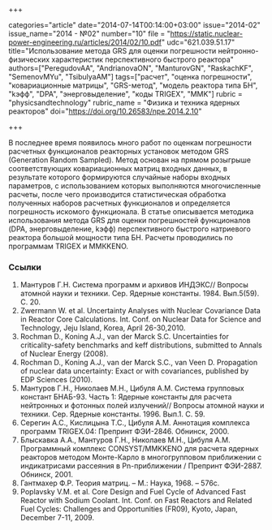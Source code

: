 +++

categories="article"
date="2014-07-14T00:14:00+03:00"
issue="2014-02"
issue_name="2014 - №02"
number="10"
file = "https://static.nuclear-power-engineering.ru/articles/2014/02/10.pdf"
udc="621.039.51.17"
title="Использование метода GRS для оценки погрешности нейтронно-физических характеристик перспективного быстрого реактора"
authors=["PeregudovAA", "AndrianovaON", "ManturovGN", "RaskachKF", "SemenovMYu", "TsibulyaAM"]
tags=["расчет", "оценка погрешности", "ковариационные матрицы", "GRS-метод", "модель реактора типа БН", "kэфф", "DPA", "энерговыделение", "коды TRIGEX", "MMK"]
rubric = "physicsandtechnology"
rubric_name = "Физика и техника ядерных реакторов"
doi="https://doi.org/10.26583/npe.2014.2.10"

+++

В последнее время появилось много работ по оценкам погрешности расчетных функционалов реакторных установок методом GRS (Generation Random Sampled). Метод основан на прямом розыгрыше соответствующих ковариационных матриц входных данных, в результате которого формируются случайные наборы входных параметров, с использованием которых выполняются многочисленные расчеты, после чего производится статистическая обработка полученных наборов расчетных функционалов и определяется погрешность искомого функционала. В статье описывается методика использования метода GRS для оценки погрешностей функционалов (DPA, энерговыделение, kэфф) перспективного быстрого натриевого реактора большой мощности типа БН. Расчеты проводились по программам TRIGEX и ММКKENO.

### Ссылки

1. Мантуров Г.Н. Система программ и архивов ИНДЭКС// Вопросы атомной науки и техники. Сер. Ядерные константы. 1984. Вып.5(59). С. 20.
2. Zwermann W. et al. Uncertainty Analyses with Nuclear Covariance Data in Reactor Core Calculations. Int. Conf. on Nuclear Data for Science and Technology, Jeju Island, Korea, April 26-30,2010.
3. Rochman D., Koning A.J., van der Marck S.C. Uncertainties for criticality-safety benchmarks and keff distributions, submitted to Annals of Nuclear Energy (2008).
4. Rochman D., Koning A.J., van der Marck S.C., van Veen D. Propagation of nuclear data uncertainty: Exact or with covariances, published by EDP Sciences (2010).
5. Мантуров Г.Н., Николаев М.Н., Цибуля А.М. Система групповых констант БНАБ-93. Часть 1: Ядерные константы для расчета нейтронных и фотонных полей излучений// Вопросы атомной науки и техники. Сер. Ядерные константы. 1996. Вып.1. С. 59.
6. Серегин А.С., Кислицына Т.С., Цибуля А.М. Аннотация комплекса программ TRIGEX.04: Препринт ФЭИ-2846. Обнинск, 2000.
7. Блыскавка А.А., Мантуров Г.Н., Николаев М.Н., Цибуля А.М. Программный комплекс CONSYST/MMKKENO для расчета ядерных реакторов методом Монте-Карло в многогрупповом приближении с индикатрисами рассеяния в Pn-приближении / Препринт ФЭИ-2887. Обнинск, 2001.
8. Гантмахер Ф.Р. Теория матриц. – М.: Наука, 1968. – 576с.
9. Poplavsky V.M. et al. Core Design and Fuel Cycle of Advanced Fast Reactor with Sodium Coolant. Int. Conf. on Fast Reactors and Related Fuel Cycles: Challenges and Opportunities (FR09), Kyoto, Japan, December 7-11, 2009.